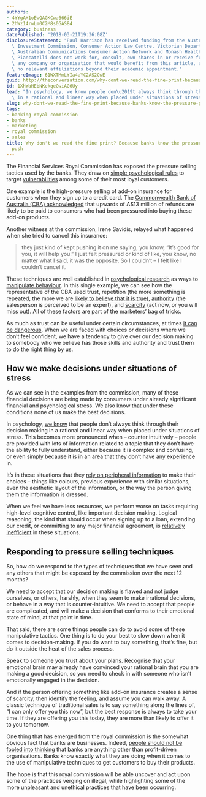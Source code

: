 ```yaml
---
authors:
- 4YYgAX1oEwQAGKCwa666iE
- 2hWz14rwLm0C2M8s0GAS84
category: business
datePublished: '2018-03-21T19:36:08Z'
disclosureStatement: "Paul Harrison has received funding from the Australian Securities\
  \ Investment Commission, Consumer Action Law Centre, Victorian Department of Health,\
  \ Australian Communications Consumer Action Network and Monash Health. \n\nChiara\
  \ Piancatelli does not work for, consult, own shares in or receive funding from\
  \ any company or organisation that would benefit from this article, and has disclosed\
  \ no relevant affiliations beyond their academic appointment."
featureImage: 61WXTMmLYIa4aYC2AS2CwE
guid: http://theconversation.com/why-dont-we-read-the-fine-print-because-banks-know-the-pressure-points-to-push-93424
id: 1XhWaHEbNKekqeGwiAG6Uy
lead: "In psychology, we know people don\u2019t always think through their decision-making\
  \ in a rational and linear way when placed under situations of stress."
slug: why-dont-we-read-the-fine-print-because-banks-know-the-pressure-points-to-push
tags:
- banking royal commission
- banks
- marketing
- royal commission
- sales
title: Why don't we read the fine print? Because banks know the pressure points to
  push
---
```

The Financial Services Royal Commission has exposed the pressure selling tactics used by the banks. They draw on [simple psychological rules](https://onlinelibrary.wiley.com/doi/full/10.1111/j.1470-6431.2010.00873.x) to target [vulnerabilities](http://journals.sagepub.com/doi/abs/10.1177/0276146705280622) among some of their most loyal customers. 

One example is the high-pressure selling of add-on insurance for customers when they sign up to a credit card. The [Commonwealth Bank of Australia (CBA) acknowledged](https://financialservices.royalcommission.gov.au/public-hearings/Documents/transcripts-2018/transcript-19-march-2018.pdf) that upwards of A$13 million of refunds are likely to be paid to consumers who had been pressured into buying these add-on products. 

Another witness at the commission, Irene Savidis, relayed what happened when she tried to cancel this insurance:

> they just kind of kept pushing it on me saying, you know, “It’s good for you, it will help you.” I just felt pressured or kind of like, you know, no matter what I said, it was the opposite. So I couldn’t – I felt like I couldn’t cancel it. 

These techniques are well established in [psychological research](https://labs.la.utexas.edu/buss/files/2015/09/tactics_of_manipulation_1987_jpsp.pdf) as ways to [manipulate behaviour](http://www.jstor.org/stable/26059056). In this single example, we can see how the representative of the CBA used trust, repetition (the more something is repeated, the more we are [likely to believe that it is true](https://qz.com/822907/science-suggests-that-frequently-repeating-a-lie-creates-the-illusion-of-truth/)), [authority](https://www.annualreviews.org/doi/abs/10.1146/annurev.psych.55.090902.142015) (the salesperson is perceived to be an expert), and [scarcity](https://onlinelibrary.wiley.com/doi/abs/10.1002/mar.20541) (act now, or you will miss out). All of these factors are part of the marketers’ bag of tricks. 

As much as trust can be useful under certain circumstances, at times [it can be dangerous](https://plato.stanford.edu/entries/trust/). When we are faced with choices or decisions where we don’t feel confident, we have a tendency to give over our decision making to somebody who we believe has those skills and authority and trust them to do the right thing by us. 

## How we make decisions under situations of stress

As we can see in the examples from the commission, many of these financial decisions are being made by consumers under already significant financial and psychological stress. We also know that under these conditions none of us make the best decisions. 

In psychology, [we know](http://psycnet.apa.org/record/2010-12718-004) that people don’t always think through their decision making in a rational and linear way when placed under situations of stress. This becomes more pronounced when – counter intuitively – people are provided with lots of information related to a topic that they don’t have the ability to fully understand, either because it is complex and confusing, or even simply because it is in an area that they don’t have any experience in. 

It’s in these situations that they [rely on peripheral information](https://www.annualreviews.org/doi/pdf/10.1146/annurev.psych.48.1.609) to make their choices – things like colours, previous experience with similar situations, even the aesthetic layout of the information, or the way the person giving them the information is dressed.

When we feel we have less resources, we perform worse on tasks requiring high-level cognitive control, like important decision making. Logical reasoning, the kind that should occur when signing up to a loan, extending our credit, or committing to any major financial agreement, is [relatively inefficient](https://search.proquest.com/openview/ef6c18e9d928ae85e5574ff973add6ec/1?pq-origsite=gscholar&cbl=37399) in these situations.

## Responding to pressure selling techniques

So, how do we respond to the types of techniques that we have seen and any others that might be exposed by the commission over the next 12 months?

We need to accept that our decision making is flawed and not judge ourselves, or others, harshly, when they seem to make irrational decisions, or behave in a way that is counter-intuitive. We need to accept that people are complicated, and will make a decision that conforms to their emotional state of mind, at that point in time.

That said, there are some things people can do to avoid some of these manipulative tactics. One thing is to do your best to slow down when it comes to decision-making. If you do want to buy something, that’s fine, but do it outside the heat of the sales process. 

Speak to someone you trust about your plans. Recognise that your emotional brain may already have convinced your rational brain that you are making a good decision, so you need to check in with someone who isn’t emotionally engaged in the decision. 

And if the person offering something like add-on insurance creates a sense of scarcity, then identify the feeling, and assume you can walk away. A classic technique of traditional sales is to say something along the lines of, “I can only offer you this now”, but the best response is always to take your time. If they are offering you this today, they are more than likely to offer it to you tomorrow. 

One thing that has emerged from the royal commission is the somewhat obvious fact that banks are businesses. Indeed, [people should not be fooled into thinking](https://theconversation.com/consumers-need-critical-thinking-to-fend-off-banks-bad-behaviour-93489) that banks are anything other than profit-driven organisations. Banks know exactly what they are doing when it comes to the use of manipulative techniques to get customers to buy their products. 

The hope is that this royal commission will be able uncover and act upon some of the practices verging on illegal, while highlighting some of the more unpleasant and unethical practices that have been occurring.